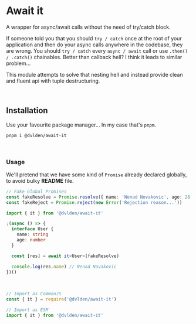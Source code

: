 # Await it

A wrapper for async/await calls without the need of try/catch block.

If someone told you that you should `try / catch` once at the root of your application and then do your async calls anywhere in the codebase, they are wrong. You should `try / catch` every `async / await` call or use `.then() / .catch()` chainables. Better than callback hell? I think it leads to similar problem...

This module attempts to solve that nesting hell and instead provide clean and fluent api with tuple destructuring.

<br>

## Installation

Use your favourite package manager... In my case that's `pnpm`.

```bash
pnpm i @dvlden/await-it
```

<br>

### Usage

We'll pretend that we have some kind of `Promise` already declared globally, to avoid bulky **README** file.

```ts
// Fake Global Promises
const fakeResolve = Promise.resolve({ name: 'Nenad Novakovic', age: 28 })
const fakeReject = Promise.reject(new Error('Rejection reason...'))
```

```ts
import { it } from '@dvlden/await-it'

;(async () => {
  interface User {
    name: string
    age: number
  }

  const [res] = await it<User>(fakeResolve)

  console.log(res.name) // Nenad Novakovic
})()
```

<br>

```js
// Import as CommonJS
const { it } = require('@dvlden/await-it')

// Import as ESM
import { it } from '@dvlden/await-it'
```

